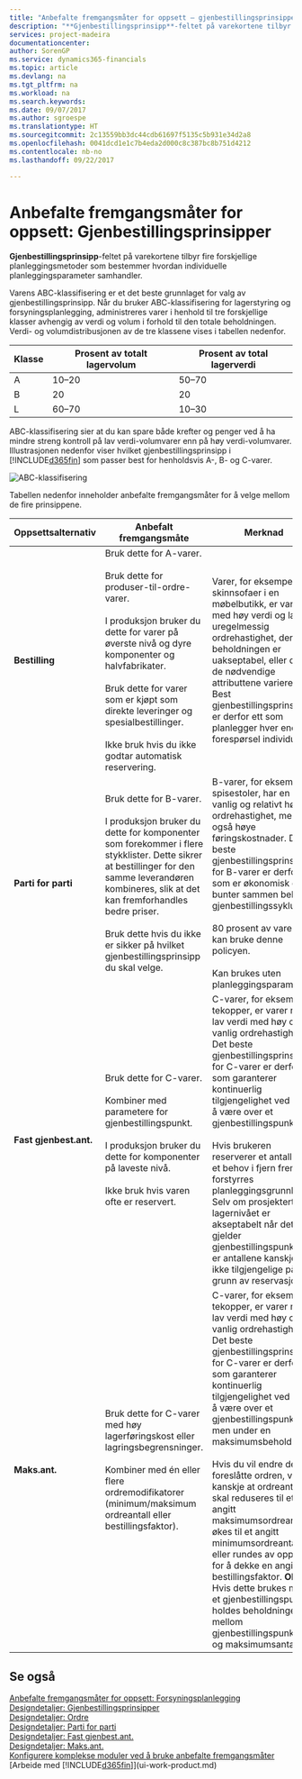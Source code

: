```yaml
---
title: "Anbefalte fremgangsmåter for oppsett – gjenbestillingsprinsipper | Microsoft-dokumentasjon"
description: "**Gjenbestillingsprinsipp**-feltet på varekortene tilbyr fire forskjellige planleggingsmetoder som bestemmer hvordan individuelle planleggingsparameter samhandler."
services: project-madeira
documentationcenter: 
author: SorenGP
ms.service: dynamics365-financials
ms.topic: article
ms.devlang: na
ms.tgt_pltfrm: na
ms.workload: na
ms.search.keywords: 
ms.date: 09/07/2017
ms.author: sgroespe
ms.translationtype: HT
ms.sourcegitcommit: 2c13559bb3dc44cdb61697f5135c5b931e34d2a8
ms.openlocfilehash: 0041dcd1e1c7b4eda2d000c8c387bc8b751d4212
ms.contentlocale: nb-no
ms.lasthandoff: 09/22/2017

---
```

# <a name="setup-best-practices-reordering-policies"></a>Anbefalte fremgangsmåter for oppsett: Gjenbestillingsprinsipper
**Gjenbestillingsprinsipp**-feltet på varekortene tilbyr fire forskjellige planleggingsmetoder som bestemmer hvordan individuelle planleggingsparameter samhandler.  

Varens ABC-klassifisering er et det beste grunnlaget for valg av gjenbestillingsprinsipp. Når du bruker ABC-klassifisering for lagerstyring og forsyningsplanlegging, administreres varer i henhold til tre forskjellige klasser avhengig av verdi og volum i forhold til den totale beholdningen. Verdi- og volumdistribusjonen av de tre klassene vises i tabellen nedenfor.

|Klasse|Prosent av totalt lagervolum|Prosent av total lagerverdi|
|-----|-----------------------------|----------------------------|
|A|10–20|50–70|
|B|20|20|
|L|60–70|10–30|

ABC-klassifisering sier at du kan spare både krefter og penger ved å ha mindre streng kontroll på lav verdi-volumvarer enn på høy verdi-volumvarer. Illustrasjonen nedenfor viser hvilket gjenbestillingsprinsipp i [!INCLUDE[d365fin](includes/d365fin_md.md)] som passer best for henholdsvis A-, B- og C-varer.

![ABC-klassifisering](media/abc_classification.png "abc_classification")

Tabellen nedenfor inneholder anbefalte fremgangsmåter for å velge mellom de fire prinsippene.  

|Oppsettsalternativ|Anbefalt fremgangsmåte|Merknad|  
|------------------|-------------------|-------------|  
|**Bestilling**|Bruk dette for A-varer.<br /><br /> Bruk dette for produser-til-ordre-varer.<br /><br /> I produksjon bruker du dette for varer på øverste nivå og dyre komponenter og halvfabrikater.<br /><br /> Bruk dette for varer som er kjøpt som direkte leveringer og spesialbestillinger.<br /><br /> Ikke bruk hvis du ikke godtar automatisk reservering.|Varer, for eksempel skinnsofaer i en møbelbutikk, er varer med høy verdi og lav og uregelmessig ordrehastighet, der beholdningen er uakseptabel, eller der de nødvendige attributtene varierer. Best gjenbestillingsprinsippet er derfor ett som planlegger hver eneste forespørsel individuelt.|  
|**Parti for parti**|Bruk dette for B-varer.<br /><br /> I produksjon bruker du dette for komponenter som forekommer i flere stykklister. Dette sikrer at bestillinger for den samme leverandøren kombineres, slik at det kan fremforhandles bedre priser.<br /><br /> Bruk dette hvis du ikke er sikker på hvilket gjenbestillingsprinsipp du skal velge.|B-varer, for eksempel spisestoler, har en vanlig og relativt høy ordrehastighet, men også høye føringskostnader. Det beste gjenbestillingsprinsippet for B-varer er derfor ett som er økonomisk og bunter sammen behov i gjenbestillingssyklusen.<br /><br /> 80 prosent av varene kan bruke denne policyen.<br /><br /> Kan brukes uten planleggingsparametre.|  
|**Fast gjenbest.ant.**|Bruk dette for C-varer.<br /><br /> Kombiner med parametere for gjenbestillingspunkt.<br /><br /> I produksjon bruker du dette for komponenter på laveste nivå.<br /><br /> Ikke bruk hvis varen ofte er reservert.|C-varer, for eksempel tekopper, er varer med lav verdi med høy og vanlig ordrehastighet. Det beste gjenbestillingsprinsippet for C-varer er derfor ett som garanterer kontinuerlig tilgjengelighet ved alltid å være over et gjenbestillingspunkt.<br /><br /> Hvis brukeren reserverer et antall for et behov i fjern fremtid, forstyrres planleggingsgrunnlaget. Selv om prosjekterte lagernivået er akseptabelt når det gjelder gjenbestillingspunktet, er antallene kanskje ikke tilgjengelige på grunn av reservasjonen.|  
|**Maks.ant.**|Bruk dette for C-varer med høy lagerføringskost eller lagringsbegrensninger.<br /><br /> Kombiner med én eller flere ordremodifikatorer (minimum/maksimum ordreantall eller bestillingsfaktor).|C-varer, for eksempel tekopper, er varer med lav verdi med høy og vanlig ordrehastighet. Det beste gjenbestillingsprinsippet for C-varer er derfor ett som garanterer kontinuerlig tilgjengelighet ved alltid å være over et gjenbestillingspunkt, men under en maksimumsbeholdning.<br /><br /> Hvis du vil endre den foreslåtte ordren, vil du kanskje at ordreantallet skal reduseres til et angitt maksimumsordreantall, økes til et angitt minimumsordreantall eller rundes av oppover for å dekke en angitt bestillingsfaktor. **Obs!** Hvis dette brukes med et gjenbestillingspunkt, holdes beholdningen mellom gjenbestillingspunktet og maksimumsantallet.|  

## <a name="see-also"></a>Se også  
 [Anbefalte fremgangsmåter for oppsett: Forsyningsplanlegging](setup-best-practices-supply-planning.md)   
 [Designdetaljer: Gjenbestillingsprinsipper](design-details-reordering-policies.md)   
 [Designdetaljer: Ordre](design-details-order.md)   
 [Designdetaljer: Parti for parti](design-details-lot-for-lot.md)   
 [Designdetaljer: Fast gjenbest.ant.](design-details-fixed-reorder-qty.md)   
 [Designdetaljer: Maks.ant.](design-details-maximum-qty.md)   
 [Konfigurere komplekse moduler ved å bruke anbefalte fremgangsmåter](set-up-complex-application-areas-using-best-practices.md)  
 [Arbeide med [!INCLUDE[d365fin](includes/d365fin_md.md)]](ui-work-product.md)

